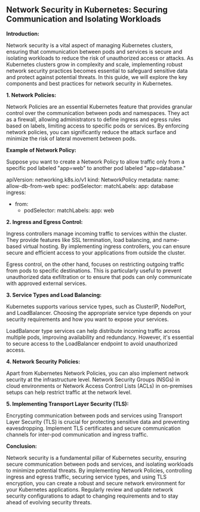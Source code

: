 ## Network Security in Kubernetes: Securing Communication and Isolating Workloads ##

**Introduction:**

Network security is a vital aspect of managing Kubernetes clusters, ensuring that communication between pods and services is secure and isolating workloads to reduce the risk of unauthorized access or attacks. As Kubernetes clusters grow in complexity and scale, implementing robust network security practices becomes essential to safeguard sensitive data and protect against potential threats. In this guide, we will explore the key components and best practices for network security in Kubernetes.

**1. Network Policies:**

Network Policies are an essential Kubernetes feature that provides granular control over the communication between pods and namespaces. They act as a firewall, allowing administrators to define ingress and egress rules based on labels, limiting access to specific pods or services. By enforcing network policies, you can significantly reduce the attack surface and minimize the risk of lateral movement between pods.

**Example of Network Policy:**

Suppose you want to create a Network Policy to allow traffic only from a specific pod labeled "app=web" to another pod labeled "app=database."

apiVersion: networking.k8s.io/v1
kind: NetworkPolicy
metadata:
  name: allow-db-from-web
spec:
  podSelector:
    matchLabels:
      app: database
  ingress:
  - from:
    - podSelector:
        matchLabels:
          app: web

**2. Ingress and Egress Control:**

Ingress controllers manage incoming traffic to services within the cluster. They provide features like SSL termination, load balancing, and name-based virtual hosting. By implementing ingress controllers, you can ensure secure and efficient access to your applications from outside the cluster.

Egress control, on the other hand, focuses on restricting outgoing traffic from pods to specific destinations. This is particularly useful to prevent unauthorized data exfiltration or to ensure that pods can only communicate with approved external services.

**3. Service Types and Load Balancing:**

Kubernetes supports various service types, such as ClusterIP, NodePort, and LoadBalancer. Choosing the appropriate service type depends on your security requirements and how you want to expose your services.

LoadBalancer type services can help distribute incoming traffic across multiple pods, improving availability and redundancy. However, it's essential to secure access to the LoadBalancer endpoint to avoid unauthorized access.

**4. Network Security Policies:**

Apart from Kubernetes Network Policies, you can also implement network security at the infrastructure level. Network Security Groups (NSGs) in cloud environments or Network Access Control Lists (ACLs) in on-premises setups can help restrict traffic at the network level.

**5. Implementing Transport Layer Security (TLS):**

Encrypting communication between pods and services using Transport Layer Security (TLS) is crucial for protecting sensitive data and preventing eavesdropping. Implement TLS certificates and secure communication channels for inter-pod communication and ingress traffic.

**Conclusion:**

Network security is a fundamental pillar of Kubernetes security, ensuring secure communication between pods and services, and isolating workloads to minimize potential threats. By implementing Network Policies, controlling ingress and egress traffic, securing service types, and using TLS encryption, you can create a robust and secure network environment for your Kubernetes applications. Regularly review and update network security configurations to adapt to changing requirements and to stay ahead of evolving security threats.